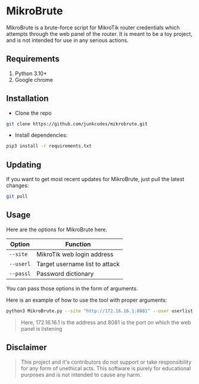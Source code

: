 # MikroBrute

MikroBrute is a brute-force script for MikroTik router credentials which attempts through the web panel of the router. It is meant to be a toy project, and is not intended for use in any serious actions.

## Requirements

1. Python 3.10+
2. Google chrome

## Installation

- Clone the repo

```sh
git clone https://github.com/junkcodes/mikrobrute.git
```

- Install dependencies:

```sh
pip3 install -r requirements.txt
```

## Updating

If you want to get most recent updates for MikroBrute, just pull the latest changes:

```sh
git pull
```

## Usage

Here are the options for MikroBrute here.

| Option    | Function                         |
| --------  | -------------------------------- |
| `--site`  | MikroTik web login address       |
| `--userl` | Target username list to attack   |
| `--passl` | Password dictionary              |

You can pass those options in the form of arguments.

Here is an example of how to use the tool with proper arguments:
```sh
python3 MikroBrute.py --site "http://172.16.16.1:8081" --user userlist.txt --pass passlist.txt
```
> Here, 172.16.16.1 is the address and 8081 is the port on which the web panel is listening

## Disclaimer

> This project and it's contributors do not support or take responsibility for any form of unethical acts. This software is purely for educational purposes and is not intended to cause any harm.
